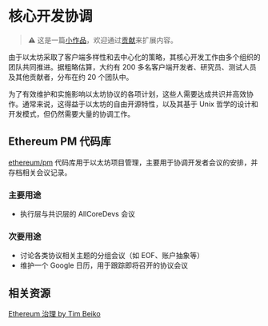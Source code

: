 # 核心开发协调

> ⚠️ 这是一篇[小作品](https://en.wikipedia.org/wiki/Wikipedia:Stub)，欢迎通过[贡献](/contributing.md)来扩展内容。

由于以太坊采取了客户端多样性和去中心化的策略，其核心开发工作由多个组织的团队共同推进。据粗略估算，大约有 200 多名客户端开发者、研究员、测试人员及其他贡献者，分布在约 20 个团队中。

为了有效维护和实施影响以太坊协议的各项计划，这些人需要达成共识并高效协作。通常来说，这得益于以太坊的自由开源特性，以及其基于 Unix 哲学的设计和开发模式，但仍然需要大量的协调工作。

## Ethereum PM 代码库

[ethereum/pm](https://github.com/ethereum/pm) 代码库用于以太坊项目管理，主要用于协调开发者会议的安排，并存档相关会议记录。

### 主要用途

- 执行层与共识层的 AllCoreDevs 会议

### 次要用途

- 讨论各类协议相关主题的分组会议（如 EOF、账户抽象等）
- 维护一个 Google 日历，用于跟踪即将召开的协议会议  

## 相关资源

[Ethereum 治理 by Tim Beiko](https://hackmd.io/@timbeiko/eth-governance)
